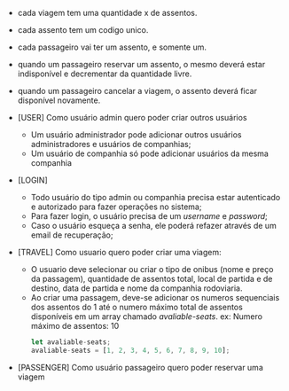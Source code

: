 - cada viagem tem uma quantidade x de assentos.
- cada assento tem um codigo unico.
- cada passageiro vai ter um assento, e somente um.
- quando um passageiro reservar um assento, o mesmo deverá estar indisponível e decrementar da quantidade livre.
- quando um passageiro cancelar a viagem, o assento deverá ficar disponível novamente.

- [USER] Como usuário admin quero poder criar outros usuários
  - Um usuário administrador pode adicionar outros usuários administradores e usuários de companhias;
  - Um usuário de companhia só pode adicionar usuários da mesma companhia
 <!-- __Tabela de usuários__    -->
  <!-- |key   |name   |data type   |
  |:----:|:-----:|:----------:|
  |FK    |id     |int         |   -->

- [LOGIN]
  - Todo usuário do tipo admin ou companhia precisa estar autenticado e autorizado para fazer operações no sistema;
  - Para fazer login, o usuário precisa de um _username_ e _password_;
  - Caso o usuário esqueça a senha, ele poderá refazer através de um email de recuperação;

- [TRAVEL] Como usuario quero poder criar uma viagem:
  - O usuario deve selecionar ou criar o tipo de onibus (nome e preço da passagem),
    quantidade de assentos total, local de partida e de destino, data de partida e nome da companhia rodoviaria.
  - Ao criar uma passagem, deve-se adicionar os numeros sequenciais dos assentos do 1 até o numero máximo total de assentos disponíveis em um array chamado _avaliable-seats_.
    ex: Numero máximo de assentos: 10
    ``` ts
    let avaliable-seats;
    avaliable-seats = [1, 2, 3, 4, 5, 6, 7, 8, 9, 10];
    ```
- [PASSENGER] Como usuário passageiro quero poder reservar uma viagem
